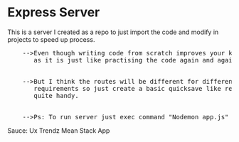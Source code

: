 # Express Server
This is a server I created as a repo to just import the code and modify in projects to speed up process.
<pre>
    -->Even though writing code from scratch improves your knowledge
       as it is just like practising the code again and again.
<br>
    -->But I think the routes will be different for different project
       requirements so just create a basic quicksave like repo wil be 
       quite handy. 
<br>
    -->Ps: To run server just exec command "Nodemon app.js" or "Nodemon start" in terminal.
</pre>
Sauce: Ux Trendz Mean Stack App
